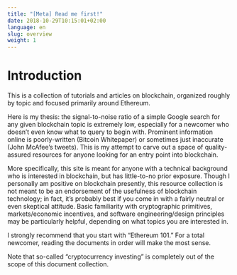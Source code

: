 ```yaml
---
title: "[Meta] Read me first!"
date: 2018-10-29T10:15:01+02:00
language: en
slug: overview
weight: 1
---
```


# Introduction

This is a collection of tutorials and articles on blockchain, organized roughly by topic and focused primarily around Ethereum. 

Here is my thesis: the signal-to-noise ratio of a simple Google search for any given blockchain topic is extremely low, especially for a newcomer who doesn’t even know what to query to begin with. Prominent information online is poorly-written (Bitcoin Whitepaper) or sometimes just inaccurate (John McAfee’s tweets). This is my attempt to carve out a space of quality-assured resources for anyone looking for an entry point into blockchain. 

More specifically, this site is meant for anyone with a technical background who is interested in blockchain, but has little-to-no prior exposure. Though I personally am positive on blockchain presently, this resource collection is not meant to be an endorsement of the usefulness of blockchain technology; in fact, it’s probably best if you come in with a fairly neutral or even skeptical attitude. Basic familiarity with cryptographic primitives, markets/economic incentives, and software engineering/design principles may be particularly helpful, depending on what topics you are interested in.

I strongly recommend that you start with “Ethereum 101.” For a total newcomer, reading the documents in order will make the most sense. 

Note that so-called “cryptocurrency investing” is completely out of the scope of this document collection.